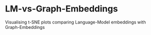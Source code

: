 # LM-vs-Graph-Embeddings
Visualising t-SNE plots comparing Language-Model embeddings with Graph-Embeddings
